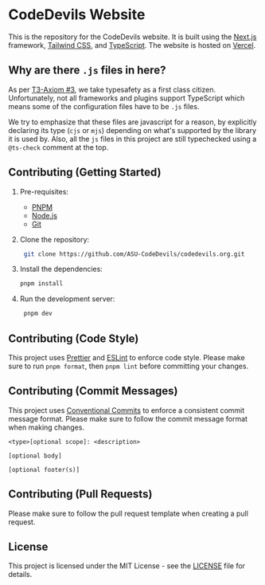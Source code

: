 # CodeDevils Website

This is the repository for the CodeDevils website. It is built using the [Next.js](https://nextjs.org) framework, [Tailwind CSS](https://tailwindcss.com/), and [TypeScript](https://www.typescriptlang.org/). The website is hosted on [Vercel](https://vercel.com).

## Why are there `.js` files in here?

As per [T3-Axiom #3](https://github.com/t3-oss/create-t3-app/tree/next#3-typesafety-isnt-optional), we take typesafety as a first class citizen. Unfortunately, not all frameworks and plugins support TypeScript which means some of the configuration files have to be `.js` files.

We try to emphasize that these files are javascript for a reason, by explicitly declaring its type (`cjs` or `mjs`) depending on what's supported by the library it is used by. Also, all the `js` files in this project are still typechecked using a `@ts-check` comment at the top.

## Contributing (Getting Started)

1. Pre-requisites:

   - [PNPM](https://pnpm.io/installation)
   - [Node.js](https://nodejs.org/en/download/)
   - [Git](https://git-scm.com/downloads)

2. Clone the repository:
   ```sh
    git clone https://github.com/ASU-CodeDevils/codedevils.org.git
   ```
3. Install the dependencies:
   ```sh
   pnpm install
   ```
4. Run the development server:
   ```sh
    pnpm dev
   ```

## Contributing (Code Style)

This project uses [Prettier](https://prettier.io/) and [ESLint](https://eslint.org/) to enforce code style. Please make sure to run `pnpm format`, then `pnpm lint` before committing your changes.

## Contributing (Commit Messages)

This project uses [Conventional Commits](https://www.conventionalcommits.org/en/v1.0.0/) to enforce a consistent commit message format. Please make sure to follow the commit message format when making changes.

```
<type>[optional scope]: <description>

[optional body]

[optional footer(s)]

```

## Contributing (Pull Requests)

Please make sure to follow the pull request template when creating a pull request.

## License

This project is licensed under the MIT License - see the [LICENSE](LICENSE) file for details.
